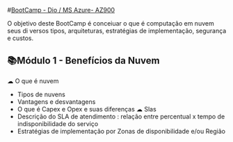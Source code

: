 
#[BootCamp - Dio / MS Azure- AZ900]()

O objetivo deste BootCamp é conceiuar o que é computação em nuvem seus di versos tipos, arquiteturas, estratégias de implementação, segurança e custos. 

## 📚Módulo 1 - Benefícios da Nuvem
☁ O que é nuvem
- Tipos de nuvens 
- Vantagens e desvantagens 
- O que é Capex e Opex e suas diferenças
☁ Slas
- Descrição do SLA de atendimento : relação entre percentual x tempo de indisponibilidade do serviço
- Estratégias de implementação por Zonas de disponibilidade e/ou Região
